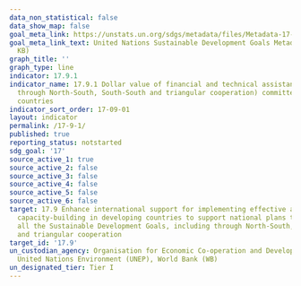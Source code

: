 ```yaml
---
data_non_statistical: false
data_show_map: false
goal_meta_link: https://unstats.un.org/sdgs/metadata/files/Metadata-17-09-01.pdf
goal_meta_link_text: United Nations Sustainable Development Goals Metadata (PDF 209
  KB)
graph_title: ''
graph_type: line
indicator: 17.9.1
indicator_name: 17.9.1 Dollar value of financial and technical assistance (including
  through North-South, South-South and triangular cooperation) committed to developing
  countries
indicator_sort_order: 17-09-01
layout: indicator
permalink: /17-9-1/
published: true
reporting_status: notstarted
sdg_goal: '17'
source_active_1: true
source_active_2: false
source_active_3: false
source_active_4: false
source_active_5: false
source_active_6: false
target: 17.9 Enhance international support for implementing effective and targeted
  capacity-building in developing countries to support national plans to implement
  all the Sustainable Development Goals, including through North-South, South-South
  and triangular cooperation
target_id: '17.9'
un_custodian_agency: Organisation for Economic Co-operation and Development (OECD),
  United Nations Environment (UNEP), World Bank (WB)
un_designated_tier: Tier I
---
```

